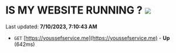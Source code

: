 # IS MY WEBSITE RUNNING ? [![](https://img.shields.io/static/v1?label=Sponsor&message=%E2%9D%A4&logo=GitHub&color=%23fe8e86)](https://github.com/sponsors/<username>)

Last updated: **7/10/2023, 7:10:43 AM**

- `GET` [https://youssefservice.me](https://youssefservice.me) - **Up** (642ms)

